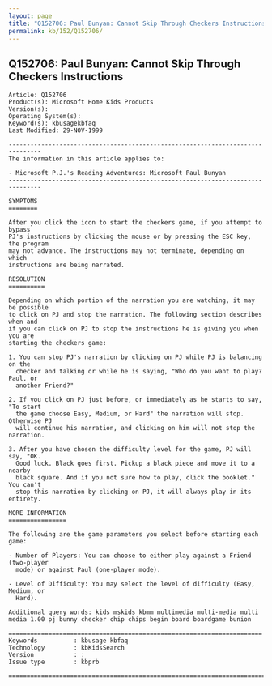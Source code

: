 ```yaml
---
layout: page
title: "Q152706: Paul Bunyan: Cannot Skip Through Checkers Instructions"
permalink: kb/152/Q152706/
---
```


## Q152706: Paul Bunyan: Cannot Skip Through Checkers Instructions

	Article: Q152706
	Product(s): Microsoft Home Kids Products
	Version(s): 
	Operating System(s): 
	Keyword(s): kbusagekbfaq
	Last Modified: 29-NOV-1999
	
	-------------------------------------------------------------------------------
	The information in this article applies to:
	
	- Microsoft P.J.'s Reading Adventures: Microsoft Paul Bunyan 
	-------------------------------------------------------------------------------
	
	SYMPTOMS
	========
	
	After you click the icon to start the checkers game, if you attempt to bypass
	PJ's instructions by clicking the mouse or by pressing the ESC key, the program
	may not advance. The instructions may not terminate, depending on which
	instructions are being narrated.
	
	RESOLUTION
	==========
	
	Depending on which portion of the narration you are watching, it may be possible
	to click on PJ and stop the narration. The following section describes when and
	if you can click on PJ to stop the instructions he is giving you when you are
	starting the checkers game:
	
	1. You can stop PJ's narration by clicking on PJ while PJ is balancing on the
	  checker and talking or while he is saying, "Who do you want to play? Paul, or
	  another Friend?"
	
	2. If you click on PJ just before, or immediately as he starts to say, "To start
	  the game choose Easy, Medium, or Hard" the narration will stop. Otherwise PJ
	  will continue his narration, and clicking on him will not stop the narration.
	
	3. After you have chosen the difficulty level for the game, PJ will say, "OK.
	  Good luck. Black goes first. Pickup a black piece and move it to a nearby
	  black square. And if you not sure how to play, click the booklet." You can't
	  stop this narration by clicking on PJ, it will always play in its entirety.
	
	MORE INFORMATION
	================
	
	The following are the game parameters you select before starting each game:
	
	- Number of Players: You can choose to either play against a Friend (two-player
	  mode) or against Paul (one-player mode).
	
	- Level of Difficulty: You may select the level of difficulty (Easy, Medium, or
	  Hard).
	
	Additional query words: kids mskids kbmm multimedia multi-media multi media 1.00 pj bunny checker chip chips begin board boardgame bunion
	
	======================================================================
	Keywords          : kbusage kbfaq
	Technology        : kbKidsSearch
	Version           : :
	Issue type        : kbprb
	
	=============================================================================
	
